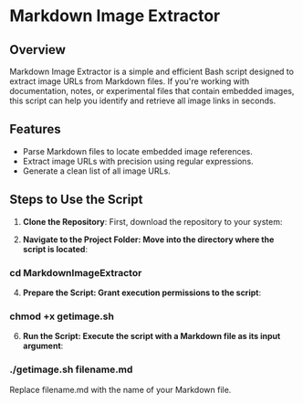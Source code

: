 # Markdown Image Extractor

## Overview
Markdown Image Extractor is a simple and efficient Bash script designed to extract image URLs from Markdown files. If you're working with documentation, notes, or experimental files that contain embedded images, this script can help you identify and retrieve all image links in seconds.

## Features
- Parse Markdown files to locate embedded image references.
- Extract image URLs with precision using regular expressions.
- Generate a clean list of all image URLs.

## Steps to Use the Script

1. **Clone the Repository**:
   First, download the repository to your system:

2. **Navigate to the Project Folder: Move into the directory where the script is located**:
   
### cd MarkdownImageExtractor

4. **Prepare the Script: Grant execution permissions to the script**:
   
### chmod +x getimage.sh

6. **Run the Script: Execute the script with a Markdown file as its input argument**:
   
### ./getimage.sh filename.md

Replace filename.md with the name of your Markdown file.


